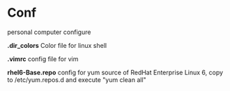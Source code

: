 Conf
====

personal computer configure

__.dir_colors__  Color file for linux shell

**.vimrc** config file for vim

__rhel6-Base.repo__ config for yum source of RedHat Enterprise Linux 6, copy to /etc/yum.repos.d and execute "yum clean all"
